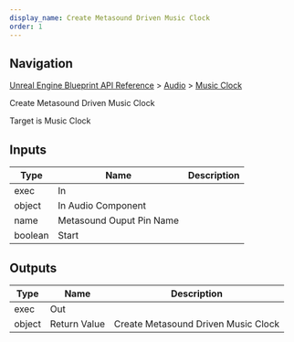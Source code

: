 ```yaml
---
display_name: Create Metasound Driven Music Clock
order: 1
---
```

## Navigation

[Unreal Engine Blueprint API Reference](https://dev.epicgames.com/documentation/en-us/unreal-engine/BlueprintAPI) > [Audio](https://dev.epicgames.com/documentation/en-us/unreal-engine/BlueprintAPI/Audio) > [Music Clock](https://dev.epicgames.com/documentation/en-us/unreal-engine/BlueprintAPI/Audio/MusicClock)

Create Metasound Driven Music Clock

Target is Music Clock

## Inputs

| Type | Name | Description |
| --- | --- | --- |
| exec | In |  |
| object | In Audio Component |  |
| name | Metasound Ouput Pin Name |  |
| boolean | Start |  |

## Outputs

| Type | Name | Description |
| --- | --- | --- |
| exec | Out |  |
| object | Return Value | Create Metasound Driven Music Clock |
